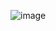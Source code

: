 ![image](https://github.com/companyakis/svelte2024/assets/77589867/daedd4c2-8af2-446d-8523-a53248562508)

